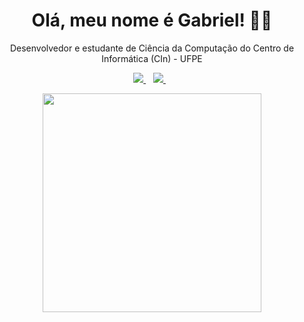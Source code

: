 

<h1 align='center'>
  Olá, meu nome é Gabriel! 👨‍💻
</h1>

<p align='center'>
  Desenvolvedor e estudante de Ciência da Computação do Centro de Informática (CIn) - UFPE
</p>

<p align='center'>
  
  <a href="https://www.linkedin.com/in/gabrielrochass/">
    <img src="https://img.shields.io/badge/linkedin-%230077B5.svg?&style=for-the-badge&logo=linkedin&logoColor=white" />
  </a>&nbsp;&nbsp;
  <a href="https://instagram.com/alexandresanlim">
    <img src="https://img.shields.io/badge/instagram-%23E4405F.svg?&style=for-the-badge&logo=instagram&logoColor=white" />        
  </a>&nbsp;&nbsp;
  
</p>

<p align='center'>
  <a href="#"><img src="https://github-readme-stats.vercel.app/api?username=gabrielrochass&show_icons=true&count_private=true&theme=dark" width="350"></a>
</p>

